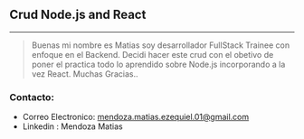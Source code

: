 ## Crud Node.js and React
---

> Buenas mi nombre es Matias soy desarrollador FullStack Trainee con enfoque en el Backend. Decidi hacer este crud con el obetivo de poner el practica todo lo aprendido sobre Node.js incorporando a la vez React.
Muchas Gracias..

### Contacto:

 * Correo Electronico: mendoza.matias.ezequiel.01@gmail.com
 * Linkedin : Mendoza Matias
